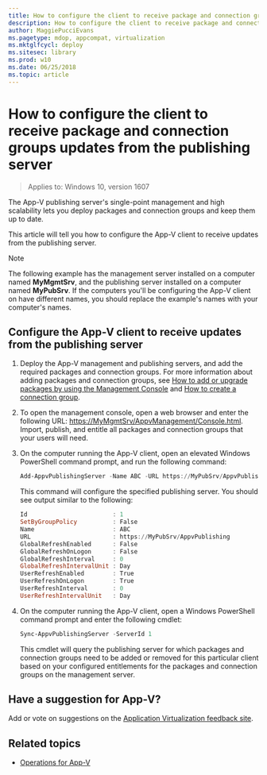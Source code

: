 ```yaml
---
title: How to configure the client to receive package and connection groups updates from the publishing server (Windows 10)
description: How to configure the client to receive package and connection groups updates from the publishing server.
author: MaggiePucciEvans
ms.pagetype: mdop, appcompat, virtualization
ms.mktglfcycl: deploy
ms.sitesec: library
ms.prod: w10
ms.date: 06/25/2018
ms.topic: article
---
```

# How to configure the client to receive package and connection groups updates from the publishing server

>Applies to: Windows 10, version 1607

The App-V publishing server's single-point management and high scalability lets you deploy packages and connection groups and keep them up to date.

This article will tell you how to configure the App-V client to receive updates from the publishing server.

>[!NOTE]
>The following example has the management server installed on a computer named **MyMgmtSrv**, and the publishing server installed on a computer named **MyPubSrv**. If the computers you'll be configuring the App-V client on have different names, you should replace the example's names with your computer's names.

## Configure the App-V client to receive updates from the publishing server

1. Deploy the App-V management and publishing servers, and add the required packages and connection groups. For more information about adding packages and connection groups, see [How to add or upgrade packages by using the Management Console](appv-add-or-upgrade-packages-with-the-management-console.md) and [How to create a connection group](appv-create-a-connection-group.md).
2. To open the management console, open a web browser and enter the following URL: <https://MyMgmtSrv/AppvManagement/Console.html>. Import, publish, and entitle all packages and connection groups that your users will need.
3. On the computer running the App-V client, open an elevated Windows PowerShell command prompt, and run the following command:

    ```PowerShell
    Add-AppvPublishingServer -Name ABC -URL https://MyPubSrv/AppvPublishing
    ```

    This command will configure the specified publishing server. You should see output similar to the following:
    
    ```PowerShell
    Id                        : 1
    SetByGroupPolicy          : False
    Name                      : ABC
    URL                       : https://MyPubSrv/AppvPublishing
    GlobalRefreshEnabled      : False
    GlobalRefreshOnLogon      : False
    GlobalRefreshInterval     : 0
    GlobalRefreshIntervalUnit : Day
    UserRefreshEnabled        : True
    UserRefreshOnLogon        : True
    UserRefreshInterval       : 0
    UserRefreshIntervalUnit   : Day
    ```

4. On the computer running the App-V client, open a Windows PowerShell command prompt and enter the following cmdlet:

    ```PowerShell
    Sync-AppvPublishingServer -ServerId 1
    ```

    This cmdlet will query the publishing server for which packages and connection groups need to be added or removed for this particular client based on your configured entitlements for the packages and connection groups on the management server.

## Have a suggestion for App-V?

Add or vote on suggestions on the [Application Virtualization feedback site](https://appv.uservoice.com/forums/280448-microsoft-application-virtualization).

## Related topics

* [Operations for App-V](appv-operations.md)
